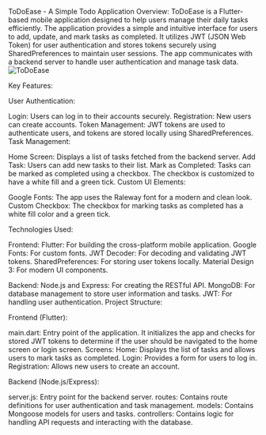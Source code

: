 ToDoEase - A Simple Todo Application
Overview:
ToDoEase is a Flutter-based mobile application designed to help users manage their daily tasks efficiently. The application provides a simple and intuitive interface for users to add, update, and mark tasks as completed. It utilizes JWT (JSON Web Token) for user authentication and stores tokens securely using SharedPreferences to maintain user sessions. The app communicates with a backend server to handle user authentication and manage task data.
![ToDoEase](https://github.com/dineshxo/ToDoEase-2.0/assets/95670930/125d7f58-5723-46a7-9c3d-195d8908674b)



Key Features:

User Authentication:

Login: Users can log in to their accounts securely.
Registration: New users can create accounts.
Token Management: JWT tokens are used to authenticate users, and tokens are stored locally using SharedPreferences.
Task Management:

Home Screen: Displays a list of tasks fetched from the backend server.
Add Task: Users can add new tasks to their list.
Mark as Completed: Tasks can be marked as completed using a checkbox. The checkbox is customized to have a white fill and a green tick.
Custom UI Elements:

Google Fonts: The app uses the Raleway font for a modern and clean look.
Custom Checkbox: The checkbox for marking tasks as completed has a white fill color and a green tick.


Technologies Used:

Frontend:
Flutter: For building the cross-platform mobile application.
Google Fonts: For custom fonts.
JWT Decoder: For decoding and validating JWT tokens.
SharedPreferences: For storing user tokens locally.
Material Design 3: For modern UI components.

Backend:
Node.js and Express: For creating the RESTful API.
MongoDB: For database management to store user information and tasks.
JWT: For handling user authentication.
Project Structure:

Frontend (Flutter):

main.dart: Entry point of the application. It initializes the app and checks for stored JWT tokens to determine if the user should be navigated to the home screen or login screen.
Screens:
Home: Displays the list of tasks and allows users to mark tasks as completed.
Login: Provides a form for users to log in.
Registration: Allows new users to create an account.


Backend (Node.js/Express):

server.js: Entry point for the backend server.
routes: Contains route definitions for user authentication and task management.
models: Contains Mongoose models for users and tasks.
controllers: Contains logic for handling API requests and interacting with the database.

